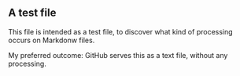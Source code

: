 ## A test file

This file is intended as a test file, to discover what kind of processing occurs on Markdonw files.

My preferred outcome: GitHub serves this as a text file, without any processing.
